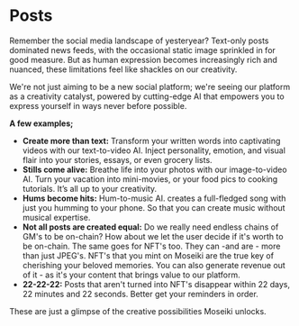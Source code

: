 # Posts

Remember the social media landscape of yesteryear? Text-only posts dominated news feeds, with the occasional static image sprinkled in for good measure. But as human expression becomes increasingly rich and nuanced, these limitations feel like shackles on our creativity.

We're not just aiming to be a new social platform; we're seeing our platform as a creativity catalyst, powered by cutting-edge AI that empowers you to express yourself in ways never before possible.

**A few examples;**

* **Create more than text:** Transform your written words into captivating videos with our text-to-video AI. Inject personality, emotion, and visual flair into your stories, essays, or even grocery lists.
* **Stills come alive:** Breathe life into your photos with our image-to-video AI. Turn your vacation into mini-movies, or your food pics to cooking tutorials. It’s all up to your creativity.
* **Hums become hits:** Hum-to-music AI. creates a full-fledged song with just you humming to your phone. So that you can create music without musical expertise.
* **Not all posts are created equal:** Do we really need endless chains of GM's to be on-chain? How about we let the user decide if it's worth to be on-chain. The same goes for NFT's too. They can -and are - more than just JPEG's. NFT's that you mint on Moseiki are the true key of cherishing your beloved memories. You can also generate revenue out of it - as it's your content that brings value to our platform.&#x20;
* **22-22-22:** Posts that aren't turned into NFT's disappear within 22 days, 22 minutes and 22 seconds. Better get your reminders in order.

These are just a glimpse of the creative possibilities Moseiki unlocks.
